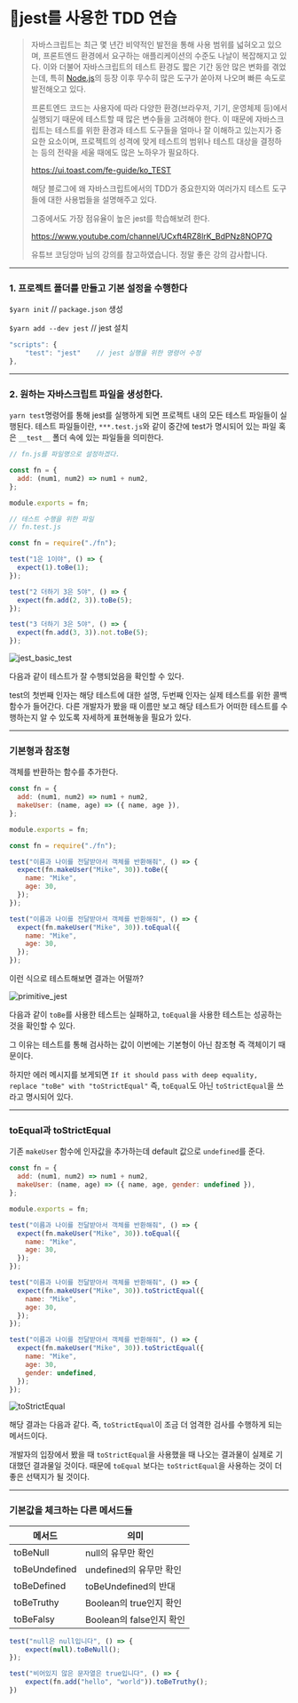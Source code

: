 # 👏jest를 사용한 TDD 연습

>자바스크립트는 최근 몇 년간 비약적인 발전을 통해 사용 범위를 넓혀오고 있으며, 프론트엔드 환경에서 요구하는 애플리케이션의 수준도 나날이 복잡해지고 있다. 이와 더불어 자바스크립트의 테스트 환경도 짧은 기간 동안 많은 변화를 겪었는데, 특히 [Node.js](https://nodejs.org/en/)의 등장 이후 무수히 많은 도구가 쏟아져 나오며 빠른 속도로 발전해오고 있다.
>
>프론트엔드 코드는 사용자에 따라 다양한 환경(브라우저, 기기, 운영체제 등)에서 실행되기 때문에 테스트할 때 많은 변수들을 고려해야 한다. 이 때문에 자바스크립트는 테스트를 위한 환경과 테스트 도구들을 얼마나 잘 이해하고 있는지가 중요한 요소이며, 프로젝트의 성격에 맞게 테스트의 범위나 테스트 대상을 결정하는 등의 전략을 세울 때에도 많은 노하우가 필요하다.
>
>https://ui.toast.com/fe-guide/ko_TEST
>
>해당 블로그에 왜 자바스크립트에서의 TDD가 중요한지와 여러가지 테스트 도구들에 대한 사용법들을 설명해주고 있다.
>
>그중에서도 가장 점유율이 높은 jest를 학습해보려 한다.
>
>https://www.youtube.com/channel/UCxft4RZ8lrK_BdPNz8NOP7Q
>
>유튜브 코딩앙마 님의 강의를 참고하였습니다. 정말 좋은 강의 감사합니다.

---

### 1. 프로젝트 폴더를 만들고 기본 설정을 수행한다

`$yarn init`    // `package.json` 생성

`$yarn add --dev jest`    // jest 설치

```javascript
"scripts": {
    "test": "jest"    // jest 실행을 위한 명령어 수정
},
```



---

### 2. 원하는 자바스크립트 파일을 생성한다.

`yarn test`명령어를 통해 jest를 실행하게 되면 프로젝트 내의 모든 테스트 파일들이 실행된다. 테스트 파일들이란, `***.test.js`와 같이 중간에 test가 명시되어 있는 파일 혹은 `__test__` 폴더 속에 있는 파일들을 의미한다.

```javascript
// fn.js를 파일명으로 설정하겠다.

const fn = {
  add: (num1, num2) => num1 + num2,
};

module.exports = fn;
```

```javascript
// 테스트 수행을 위한 파일
// fn.test.js

const fn = require("./fn");

test("1은 1이야", () => {
  expect(1).toBe(1);
});

test("2 더하기 3은 5야", () => {
  expect(fn.add(2, 3)).toBe(5);
});

test("3 더하기 3은 5야", () => {
  expect(fn.add(3, 3)).not.toBe(5);
});
```

![jest_basic_test](../assets/img/jest_basic_test.jpg)

다음과 같이 테스트가 잘 수행되었음을 확인할 수 있다.

test의 첫번째 인자는 해당 테스트에 대한 설명, 두번째 인자는 실제 테스트를 위한 콜백 함수가 들어간다. 다른 개발자가 봤을 때 이름만 보고 해당 테스트가 어떠한 테스트를 수행하는지 알 수 있도록 자세하게 표현해놓을 필요가 있다.

---

### 기본형과 참조형

객체를 반환하는 함수를 추가한다.

```javascript
const fn = {
  add: (num1, num2) => num1 + num2,
  makeUser: (name, age) => ({ name, age }),
};

module.exports = fn;
```

```javascript
const fn = require("./fn");

test("이름과 나이를 전달받아서 객체를 반환해줘", () => {
  expect(fn.makeUser("Mike", 30)).toBe({
    name: "Mike",
    age: 30,
  });
});

test("이름과 나이를 전달받아서 객체를 반환해줘", () => {
  expect(fn.makeUser("Mike", 30)).toEqual({
    name: "Mike",
    age: 30,
  });
});
```

이런 식으로 테스트해보면 결과는 어떨까?

![primitive_jest](../assets/img/primitive_jest.jpg)

다음과 같이 `toBe`를 사용한 테스트는 실패하고, `toEqual`을 사용한 테스트는 성공하는 것을 확인할 수 있다.

그 이유는 테스트를 통해 검사하는 값이 이번에는 기본형이 아닌 참조형 즉 객체이기 때문이다.

하지만 에러 메시지를 보게되면 `If it should pass with deep equality, replace "toBe" with "toStrictEqual"` 즉, `toEqual`도 아닌 `toStrictEqual`을 쓰라고 명시되어 있다.

---

### toEqual과 toStrictEqual

기존 `makeUser` 함수에 인자값을 추가하는데 default 값으로 `undefined`를 준다.

```javascript
const fn = {
  add: (num1, num2) => num1 + num2,
  makeUser: (name, age) => ({ name, age, gender: undefined }),
};

module.exports = fn;
```

```javascript
test("이름과 나이를 전달받아서 객체를 반환해줘", () => {
  expect(fn.makeUser("Mike", 30)).toEqual({
    name: "Mike",
    age: 30,
  });
});

test("이름과 나이를 전달받아서 객체를 반환해줘", () => {
  expect(fn.makeUser("Mike", 30)).toStrictEqual({
    name: "Mike",
    age: 30,
  });
});

test("이름과 나이를 전달받아서 객체를 반환해줘", () => {
  expect(fn.makeUser("Mike", 30)).toStrictEqual({
    name: "Mike",
    age: 30,
    gender: undefined,
  });
});
```

![toStrictEqual](../assets/img/toStrictEqual.jpg)

해당 결과는 다음과 같다. 즉, `toStrictEqual`이 조금 더 엄격한 검사를 수행하게 되는 메서드이다.

개발자의 입장에서 봤을 때 `toStrictEqual`을 사용했을 때 나오는 결과물이 실제로 기대했던 결과물일 것이다. 때문에 `toEqual` 보다는 `toStrictEqual`을 사용하는 것이 더 좋은 선택지가 될 것이다.

---

### 기본값을 체크하는 다른 메서드들

| 메서드        | 의미                     |
| ------------- | ------------------------ |
| toBeNull      | null의 유무만 확인       |
| toBeUndefined | undefined의 유무만 확인  |
| toBeDefined   | toBeUndefined의 반대     |
| toBeTruthy    | Boolean의 true인지 확인  |
| toBeFalsy     | Boolean의 false인지 확인 |

```javascript
test("null은 null입니다", () => {
	expect(null).toBeNull();
});

test("비어있지 않은 문자열은 true입니다", () => {
	expect(fn.add("hello", "world")).toBeTruthy();
})
```

